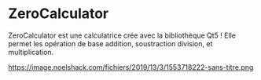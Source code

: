 # ZeroCalculator
ZeroCalculator est une calculatrice crée avec la bibliothèque Qt5 ! Elle permet les opération de base addition, soustraction division, et multiplication.


https://image.noelshack.com/fichiers/2019/13/3/1553718222-sans-titre.png
